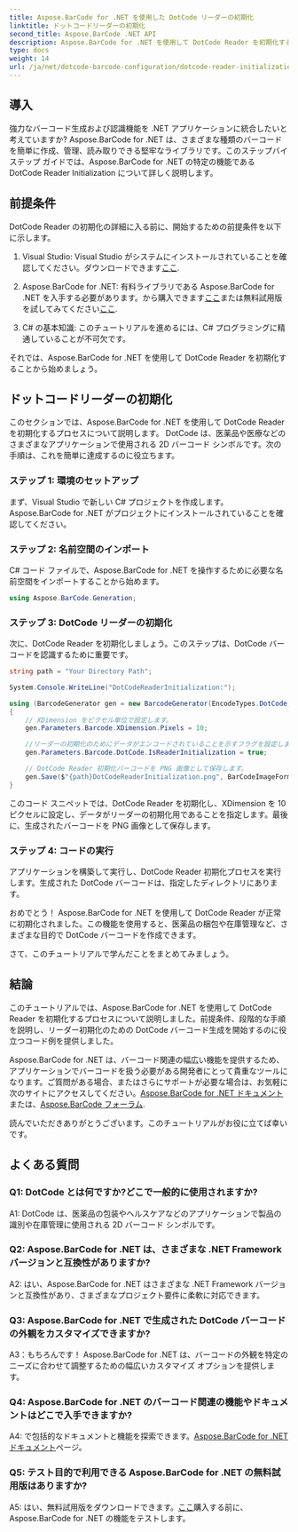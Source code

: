 ```yaml
---
title: Aspose.BarCode for .NET を使用した DotCode リーダーの初期化
linktitle: ドットコードリーダーの初期化
second_title: Aspose.BarCode .NET API
description: Aspose.BarCode for .NET を使用して DotCode Reader を初期化する方法を学習します。さまざまなアプリケーション向けの DotCode バーコードを簡単に作成できます。
type: docs
weight: 14
url: /ja/net/dotcode-barcode-configuration/dotcode-reader-initialization/
---
```

## 導入

強力なバーコード生成および認識機能を .NET アプリケーションに統合したいと考えていますか? Aspose.BarCode for .NET は、さまざまな種類のバーコードを簡単に作成、管理、読み取りできる堅牢なライブラリです。このステップバイステップ ガイドでは、Aspose.BarCode for .NET の特定の機能である DotCode Reader Initialization について詳しく説明します。

## 前提条件

DotCode Reader の初期化の詳細に入る前に、開始するための前提条件を以下に示します。

1.  Visual Studio: Visual Studio がシステムにインストールされていることを確認してください。ダウンロードできます[ここ](https://visualstudio.microsoft.com/).

2. Aspose.BarCode for .NET: 有料ライブラリである Aspose.BarCode for .NET を入手する必要があります。から購入できます[ここ](https://purchase.aspose.com/buy)または無料試用版を試してみてください[ここ](https://releases.aspose.com/).

3. C# の基本知識: このチュートリアルを進めるには、C# プログラミングに精通していることが不可欠です。

それでは、Aspose.BarCode for .NET を使用して DotCode Reader を初期化することから始めましょう。

## ドットコードリーダーの初期化

このセクションでは、Aspose.BarCode for .NET を使用して DotCode Reader を初期化するプロセスについて説明します。 DotCode は、医薬品や医療などのさまざまなアプリケーションで使用される 2D バーコード シンボルです。次の手順は、これを簡単に達成するのに役立ちます。

### ステップ 1: 環境のセットアップ

まず、Visual Studio で新しい C# プロジェクトを作成します。 Aspose.BarCode for .NET がプロジェクトにインストールされていることを確認してください。

### ステップ 2: 名前空間のインポート

C# コード ファイルで、Aspose.BarCode for .NET を操作するために必要な名前空間をインポートすることから始めます。

```csharp
using Aspose.BarCode.Generation;
```

### ステップ 3: DotCode リーダーの初期化

次に、DotCode Reader を初期化しましょう。このステップは、DotCode バーコードを認識するために重要です。

```csharp
string path = "Your Directory Path";

System.Console.WriteLine("DotCodeReaderInitialization:");

using (BarcodeGenerator gen = new BarcodeGenerator(EncodeTypes.DotCode, "Aspose"))
{
    // XDimension をピクセル単位で設定します。
    gen.Parameters.Barcode.XDimension.Pixels = 10;

    //リーダーの初期化のためにデータがエンコードされていることを示すフラグを設定します。
    gen.Parameters.Barcode.DotCode.IsReaderInitialization = true;

    // DotCode Reader 初期化バーコードを PNG 画像として保存します。
    gen.Save($"{path}DotCodeReaderInitialization.png", BarCodeImageFormat.Png);
}
```

このコード スニペットでは、DotCode Reader を初期化し、XDimension を 10 ピクセルに設定し、データがリーダーの初期化用であることを指定します。最後に、生成されたバーコードを PNG 画像として保存します。

### ステップ 4: コードの実行

アプリケーションを構築して実行し、DotCode Reader 初期化プロセスを実行します。生成された DotCode バーコードは、指定したディレクトリにあります。

おめでとう！ Aspose.BarCode for .NET を使用して DotCode Reader が正常に初期化されました。この機能を使用すると、医薬品の梱包や在庫管理など、さまざまな目的で DotCode バーコードを作成できます。

さて、このチュートリアルで学んだことをまとめてみましょう。

## 結論

このチュートリアルでは、Aspose.BarCode for .NET を使用して DotCode Reader を初期化するプロセスについて説明しました。前提条件、段階的な手順を説明し、リーダー初期化のための DotCode バーコード生成を開始するのに役立つコード例を提供しました。

Aspose.BarCode for .NET は、バーコード関連の幅広い機能を提供するため、アプリケーションでバーコードを扱う必要がある開発者にとって貴重なツールになります。ご質問がある場合、またはさらにサポートが必要な場合は、お気軽に次のサイトにアクセスしてください。[Aspose.BarCode for .NET ドキュメント](https://reference.aspose.com/barcode/net/)または、[Aspose.BarCode フォーラム](https://forum.aspose.com/c/barcode/13).

読んでいただきありがとうございます。このチュートリアルがお役に立てば幸いです。

## よくある質問

### Q1: DotCode とは何ですか?どこで一般的に使用されますか?

A1: DotCode は、医薬品の包装やヘルスケアなどのアプリケーションで製品の識別や在庫管理に使用される 2D バーコード シンボルです。

### Q2: Aspose.BarCode for .NET は、さまざまな .NET Framework バージョンと互換性がありますか?

A2: はい、Aspose.BarCode for .NET はさまざまな .NET Framework バージョンと互換性があり、さまざまなプロジェクト要件に柔軟に対応できます。

### Q3: Aspose.BarCode for .NET で生成された DotCode バーコードの外観をカスタマイズできますか?

A3：もちろんです！ Aspose.BarCode for .NET は、バーコードの外観を特定のニーズに合わせて調整するための幅広いカスタマイズ オプションを提供します。

### Q4: Aspose.BarCode for .NET のバーコード関連の機能やドキュメントはどこで入手できますか?

 A4: で包括的なドキュメントと機能を探索できます。[Aspose.BarCode for .NET ドキュメント](https://reference.aspose.com/barcode/net/)ページ。

### Q5: テスト目的で利用できる Aspose.BarCode for .NET の無料試用版はありますか?

 A5: はい、無料試用版をダウンロードできます。[ここ](https://releases.aspose.com/)購入する前に、Aspose.BarCode for .NET の機能をテストします。